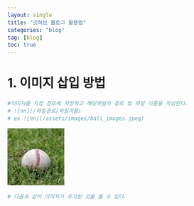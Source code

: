 ```yaml
---
layout: single
title: "깃허브 블로그 활용법"
categories: "blog"
tag: [blog]
toc: true
---
```


# 1. 이미지 삽입 방법

```python
#이미지를 지정 경로에 저장하고 해당파일의 경로 및 파일 이름을 작성한다.
# ![nn](/파일경로/파일이름)
# ex ![nn](/assets/images/ball_images.jpeg)
```
![nn](/assets/images/ball_images.jpeg)

```python
# 다음과 같이 이미지가 추가된 것을 볼 수 있다.
```
